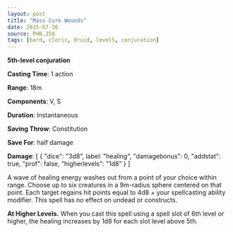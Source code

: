 ```yaml
---
layout: post
title: "Mass Cure Wounds"
date: 2015-07-30
source: PHB.258
tags: [bard, cleric, druid, level5, conjuration]
---
```


**5th-level conjuration**

**Casting Time**: 1 action

**Range**: 18m

**Components**: V, S

**Duration**: Instantaneous

**Saving Throw**: Constitution

**Save For**: half damage

**Damage**: [ { "dice": "3d8", label: "healing", "damagebonus": 0, "addstat": true, "prof": false, "higherlevels": "1d8" } ]

A wave of healing energy washes out from a point of your choice within range. Choose up to six creatures in a 9m-radius sphere centered on that point. Each target regains hit points equal to 4d8 + your spellcasting ability modifier. This spell has no effect on undead or constructs.

**At Higher Levels.** When you cast this spell using a spell slot of 6th level or higher, the healing increases by 1d8 for each slot level above 5th.

